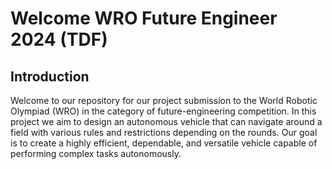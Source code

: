 # Welcome WRO Future Engineer 2024 (TDF)


## Introduction
Welcome to our repository for our project submission to the World Robotic Olympiad (WRO) in the category of future-engineering competition. In this project we aim to design an autonomous vehicle that can navigate around a field with various rules and restrictions depending on the rounds. Our goal is to create a highly efficient, dependable, and versatile vehicle capable of performing complex tasks autonomously.
